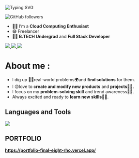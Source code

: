 <link href="style.css" rel="stylesheet"></link>

![Typing SVG](https://readme-typing-svg.demolab.com?font=poppins&pause=1000&color=1976D2&center=true&vCenter=true&lines=%3CHello+World%2C+ADITYA+here!%2F%3E)

<!-- Followers -->
![GitHub followers](https://img.shields.io/github/followers/adityaS-123?style=flat&label=FOLLOWERS) 


- 👨‍💻 I’m a **Cloud Computing Enthusiast**
- 😁 Freelancer
- 👨‍🏭 **B.TECH Undergrad** and **Full Stack Developer** 

<a href="https://leetcode.com/Adi1004/">
  <img src="https://img.shields.io/badge/Leetcode-orange?style=for-the-badge&logo=leetcode&logoColor=black"/>
</a>
<a href="https://www.linkedin.com/in/aditya-sharma1004">
  <img src="https://img.shields.io/badge/LinkedIn-0077B5?style=for-the-badge&logo=linkedin&logoColor=white"/> 
 </a> 
<a href="https://twitter.com/1004shrma">
  <img src="https://img.shields.io/badge/Twitter-1DA1F2?style=for-the-badge&logo=twitter&logoColor=white"/>
</a>





# **About me** :

- I dig up 🕵️‍♀️real-world problems🌍and **find solutions** for them.
- I 😍love to **create and modify new products** and **projects**👨‍💻.
- I focus on my **problem-solving skill** and trend awareness🕵️‍♀️.
- Always excited and ready to **learn new skills👨‍🎓**.





## **Languages and Tools**
<p align="left">
  <a href="https://github.com/thinkright20">
    <img src="https://skillicons.dev/icons?i=Amazon web Services,Microsoft azure,vscode,html,css,js,ts,tailwind,react,nextjs,figma,git,bootstrap,firebase,graphql,nodejs,express,mongodb,java,spring,python">
  </a>
</p>


<!--<p>

<img src="https://raw.githubusercontent.com/devicons/devicon/master/icons/html5/html5-original-wordmark.svg" width="40px" height="40px">

<img src="https://raw.githubusercontent.com/devicons/devicon/master/icons/css3/css3-original-wordmark.svg" width="40px" height="40px">

<img src ="https://cdn.jsdelivr.net/gh/devicons/devicon/icons/java/java-original-wordmark.svg" width="40px" height="40px" >

<img src ="https://cdn.jsdelivr.net/gh/devicons/devicon/icons/python/python-original-wordmark.svg" width="40px" height="40px">
 &nbsp
<img src="https://cdn.jsdelivr.net/gh/devicons/devicon/icons/javascript/javascript-original.svg" width=40px heigth=50px > &nbsp 

<img src ="https://cdn.jsdelivr.net/gh/devicons/devicon/icons/git/git-plain.svg" width="40px" height="40px"> 
&nbsp

<img src="https://cdn.jsdelivr.net/gh/devicons/devicon/icons/github/github-original-wordmark.svg" width="40px" height="40px"> 
&nbsp

<img src ="https://cdn.jsdelivr.net/gh/devicons/devicon/icons/vscode/vscode-original-wordmark.svg" width="35px" height="35px">


</p> -->

## **PORTFOLIO** 
**https://portfolio-final-eight-rho.vercel.app/** 


<!-- ## **GitHub Trophies :**
<!-- https://github.com/ryo-ma/github-profile-trophy -->
<!-- 
<p align="center">
<a href="https://github.com/0xprathamesh"><img src="https://github-profile-trophy.vercel.app/?username=0xprathamesh&rank=SSS,SS,S,A,AA,AAA,SECRET,B,C&row=1&theme=flat&no-frame=true" alt="0xprathamesh"/></a>
</p> -->


<!-- The cards -->

<!--
<p align="center">

<a href="https://github.com/0xprathamesh" title="Redirect's to 0xprathamesh's Github">
<img width="46%" src="https://github-readme-stats.vercel.app/api?username=0xprathamesh&show_icons=true&theme=dark&count_private=true&text_color=d3d3d3&icon_color=00E6FE&title_color=00E6FE" /></a>
  
<a href="https://github.com/0xprathamesh">
<img width= "49%" title="Redirect's to 0xprathamesh Github" src="https://github-readme-streak-stats.herokuapp.com/?user=0xprathamesh&theme=dark&theme=black-ice&stroke=0000" /></a>

<a href ="https://github.com/0xprathamesh" title="Redirect's to 0xprathamesh Github">
<img width="39%" src="https://github-readme-stats.vercel.app/api/top-langs/?username=0xprathamesh&layout=compact&theme=dark&langs_count=6&count_private=false&text_color=d3d3d3&title_color=00E6FE"/></a>


<a href="https://github.com/0xprathamesh" title="Redirects to github page">
<img width="53%" src="https://leetcard.jacoblin.cool/prathameshspatil" /></a>



</p>


<div align =center>

[![0xprathamesh's github activity graph](https://github-readme-activity-graph.vercel.app/graph?username=0xprathamesh&custom_title=0xprathamesh's%20Activity&hide_border=true&theme=react-dark)](https://github.com/0xprathamesh/github-readme-activity-graph)

</div>


<img src="https://github.com/0xprathamesh/0xprathamesh/blob/main/Assets/Mario_Gameplay.gif" alt="Mario Game" width = 100%> -->

